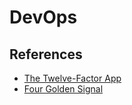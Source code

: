 # DevOps

## References

- [The Twelve-Factor App](/12factor.md)
- [Four Golden Signal](/4-golden-signals.md)

<!--
https://www.linkedin.com/learning/devops-foundations-microservices/what-microservices-mean-for-devops
https://www.linkedin.com/learning/devops-foundations/development-and-operations-2
https://www.linkedin.com/learning/devops-foundations-your-first-project/your-first-project-devopsified
https://www.linkedin.com/learning/succeeding-in-devops/your-role-as-a-devops-engineer

https://app.pluralsight.com/paths/skill/understanding-devops

https://www.linkedin.com/learning/devops-foundations-devsecops/welcome
https://www.linkedin.com/learning/devops-foundations-containers/welcome
https://www.linkedin.com/learning/devops-foundations-transforming-the-enterprise/transforming-your-organization

https://www.linkedin.com/learning/learning-azure-devops-10005641/
https://www.linkedin.com/learning/devops-foundations-accelerating-continuous-delivery-in-the-enterprise/take-your-ci-cd-to-the-next-level
https://www.linkedin.com/learning/devops-foundations-lean-and-agile/lean-and-agile-in-devops-3
https://www.linkedin.com/learning/software-testing-foundations-continuous-testing-and-devops/what-should-testers-know-about-devops
-->
